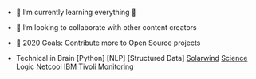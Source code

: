 - 🌱 I’m currently learning everything 🤣
- 👯 I’m looking to collaborate with other content creators
- 🥅 2020 Goals: Contribute more to Open Source projects

- Technical in Brain
[Python] [NLP] [Structured Data]
[Solarwind](https://www.solarwinds.com/)
[Science Logic](https://sciencelogic.com/)
[Netcool](https://www.ibm.com/support/knowledgecenter/en/SSSHTQ_8.1.0/com.ibm.netcool_OMNIbus.doc_8.1.0/omnibus/wip/user/concept/omn_ovr_introtonetcoolomnibus.html)
[IBM Tivoli Monitoring](https://www.ibm.com/support/knowledgecenter/en/SSTFXA_6.3.0/com.ibm.itm.doc_6.3/install/itm_over.htm)
